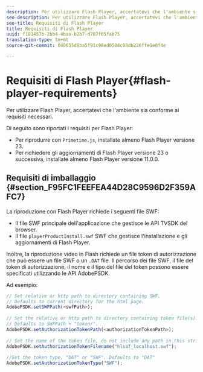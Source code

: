 ```yaml
---
description: Per utilizzare Flash Player, accertatevi che l'ambiente sia conforme ai requisiti necessari.
seo-description: Per utilizzare Flash Player, accertatevi che l'ambiente sia conforme ai requisiti necessari.
seo-title: Requisiti di Flash Player
title: Requisiti di Flash Player
uuid: f181457b-2bb4-4baa-b2b7-d787f65fab75
translation-type: tm+mt
source-git-commit: 040655d8ba5f91c98ed0584c08db226ffe1e0f4e

---
```



# Requisiti di Flash Player{#flash-player-requirements}

Per utilizzare Flash Player, accertatevi che l&#39;ambiente sia conforme ai requisiti necessari.

<!--<a id="section_FEE654D506EC4D85AE77302AD2A27777"></a>-->

Di seguito sono riportati i requisiti per Flash Player:

* Per riprodurre con `Primetime.js`, installate almeno Flash Player versione 23.
* Per richiedere gli aggiornamenti di Flash Player versione 23 o successiva, installate almeno Flash Player versione 11.0.0.

## Requisiti di imballaggio {#section_F95FC1FEEFEA44D28C9596D2F359AFC7}

La riproduzione con Flash Player richiede i seguenti file SWF:

* Il file SWF principale dell&#39;applicazione che gestisce le API TVSDK del browser.
* Il file `playerProductInstall.swf` SWF che gestisce l&#39;installazione e gli aggiornamenti di Flash Player.

Inoltre, la riproduzione video in Flash richiede un file token di autorizzazione che può essere un file SWF o un `.DAT` file. Il percorso dei file SWF, il file del token di autorizzazione, il nome e il tipo del file del token possono essere specificati utilizzando le API AdobePSDK.

Ad esempio:

```js
// Set relative or http path to directory containing SWF.  
// Defaults to current directory for the html page. 
AdobePSDK.setSWFPath(<swfPath>); 
 
// Set the relative or http path to directory containing token file(s). 
// Defaults to SWFPath + "token/". 
AdobePSDK.setAuthorizationTokenPath(<authorizationTokenPath>); 
 
// Set the name of the token file, do not include any path in this string. 
AdobePSDK.setAuthorizationTokenFilename("hlsaf_localhost.swf"); 
 
//Set the token type, "DAT" or "SWF". Defaults to "DAT" 
AdobePSDK.setAuthorizationTokenType("SWF");
```


